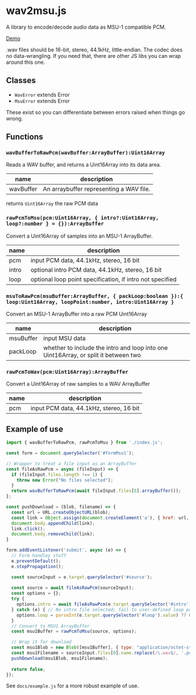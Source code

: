# wav2msu.js

A library to encode/decode audio data as MSU-1 compatible PCM.

[Demo](https://fordi.github.io/wav2msu)

.wav files should be 16-bit, stereo, 44.1kHz, little-endian.  The codec does no data-wrangling.  If you need that, there are other JS libs
you can wrap around this one.

## Classes

* `WavError` extends Error
* `MsuError` extends Error

These exist so you can differentiate between errors raised when things go wrong.

## Functions

### `wavBufferToRawPcm(wavBuffer:ArrayBuffer):Uint16Array`

Reads a WAV buffer, and returns a Uint16Array into its data area.

| name | description |
|------|-------------|
| wavBuffer | An arraybuffer representing a WAV file. |

returns `Uint16Array` the raw PCM data

### `rawPcmToMsu(pcm:Uint16Array, { intro?:Uint16Array, loop?:number } = {}):ArrayBuffer`

Convert a Uint16Array of samples into an MSU-1 ArrayBuffer.

| name | description |
|------|-------------|
| pcm  | input PCM data, 44.1kHz, stereo, 16 bit |
| intro| optional intro PCM data, 44.1kHz, stereo, 16 bit |
| loop | optional loop point specification, if intro not specified |

### `msuToRawPcm(msuBuffer:ArrayBuffer, { packLoop:boolean }):{ loop:Uint16Array, loopPoint:number, intro:Uint16Array }`

Convert an MSU-1 ArrayBuffer into a raw PCM Uint16Array

| name | description |
|------|-------------|
| msuBuffer | input MSU data |
| packLoop | whether to include the intro and loop into one Uint16Array, or split it between two |

### `rawPcmToWav(pcm:Uint16Array):ArrayBuffer`

Convert a Uint16Array of raw samples to a WAV ArrayBuffer

| name | description |
|------|-------------|
| pcm  | input PCM data, 44.1kHz, stereo, 16 bit |

## Example of use

```javascript
import { wavBufferToRawPcm, rawPcmToMsu } from './index.js';

const form = document.querySelector('#formMsu1');

// Wrapper to treat a file input as an ArrayBuffer
const fileAsRawPcm = async (fileInput) => {
  if (fileInput.files.length !== 1) {
    throw new Error("No files selected");
  }
  return wavBufferToRawPcm(await fileInput.files[0].arrayBuffer());
};

const pushDownload = (blob, filename) => {
  const url = URL.createObjectURL(blob);
  const link = Object.assign(document.createElement('a'), { href: url, download: targetFilename });
  document.body.appendChild(link);
  link.click();
  document.body.removeChild(link);
}

form.addEventListener('submit', async (e) => {
  // Form handley stuff
  e.preventDefault();
  e.stopPropagation();

  const sourceInput = e.target.querySelector('#source');
  
  const source = await fileAsRawPcm(sourceInput);
  const options = {};
  try {
    options.intro = await fileAsRawPcm(e.target.querySelector('#intro'));
  } catch (e) { // No intro file selected; fail to user-defined loop point
    options.loop = parseInt(e.target.querySelector('#loop').value) ?? 0;
  }
  // Convert to MSU1 ArrayBuffer
  const msu1Buffer = rawPcmToMsu(source, options);

  // Wrap it for download
  const msu1Blob = new Blob([msu1Buffer], { type: "application/octet-stream" });
  const msu1Filename = sourceInput.files[0].name.replace(/\.wav$/, '.pcm');
  pushDownload(msu1Blob, msu1Filename);
  
  return false;
});
```

See `docs/example.js` for a more robust example of use.
